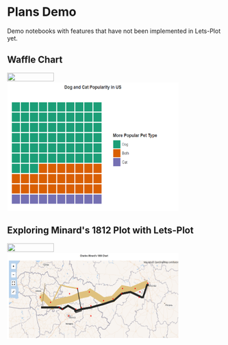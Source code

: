 ﻿# Plans Demo

Demo notebooks with features that have not been implemented in Lets-Plot yet.

## Waffle Chart

<a href="https://nbviewer.jupyter.org/github/HIL-HK/lets-plot-examples/blob/master/demo/geom_waffle.ipynb" target="_blank"> 
  <img src="https://raw.githubusercontent.com/jupyter/design/master/logos/Badges/nbviewer_badge.png" width="109" height="20">
</a>

<img src="preview/geom_waffle.png" alt="Waffle Chart" width="400" height="300">

## Exploring Minard's 1812 Plot with Lets-Plot

<a href="https://nbviewer.jupyter.org/github/HIL-HK/lets-plot-examples/blob/master/demo/minard.ipynb" target="_blank"> 
  <img src="https://raw.githubusercontent.com/jupyter/design/master/logos/Badges/nbviewer_badge.png" width="109" height="20">
</a>

<img src="preview/minard.png" alt="Charles Minard's 1869 Chart" width="400" height="200">